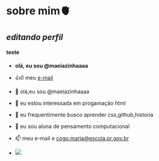 # sobre mim🫀

## *editando perfil*
#### teste

- **olá, eu sou @maeiazinhaaaa**
- :+1:0 meu [e-mail](cogo.maria@escola.pr.gov.br)

- 👋 olá,eu sou @maeiazinhaaaa
- 👀 eu estou interessada em progamação html
- 🌱 eu frequentimente busco aprender css,github,historia
- 💞️ eu sou aluna de pensamento computacional 
- 📫 meu e-mail e cogo.maria@escola.pr.gov.br

<!---
maeiazinhaaaa/maeiazinhaaaa is a ✨ special ✨ repository because its `README.md` (this file) appears on your GitHub profile.
You can click the Preview link to take a look at your changes.
--->
- ![](https://i.gifer.com/origin/64/64778ea08563f2ca49d35b1c4e63de72.gif])
